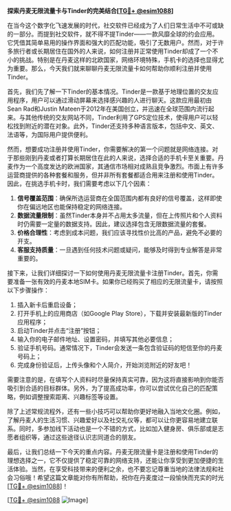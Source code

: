 **探索丹麦无限流量卡与Tinder的完美结合[[TG💪+ @esim1088](https://t.me/s/esim1088)]**

在当今这个数字化飞速发展的时代，社交软件已经成为了人们日常生活中不可或缺的一部分。而提到社交软件，就不得不提Tinder——一款风靡全球的约会应用。它凭借其简单易用的操作界面和强大的匹配功能，吸引了无数用户。然而，对于许多旅行者或长期居住在国外的人来说，如何注册并正常使用Tinder却成了一个不小的挑战。特别是在丹麦这样的北欧国家，网络环境特殊，手机卡的选择也显得尤为重要。那么，今天我们就来聊聊丹麦无限流量卡如何帮助你顺利注册并使用Tinder。

首先，我们先了解一下Tinder的基本情况。Tinder是一款基于地理位置的交友应用程序，用户可以通过滑动屏幕来选择感兴趣的人进行聊天。这款应用最初由Sean Rad和Justin Mateen于2012年在美国创立，并迅速在全球范围内流行起来。与其他传统的交友网站不同，Tinder利用了GPS定位技术，使得用户可以轻松找到附近的潜在对象。此外，Tinder还支持多种语言版本，包括中文、英文、法语等，为国际用户提供便利。

然而，想要成功注册并使用Tinder，你需要解决的第一个问题就是网络连接。对于那些刚到丹麦或者打算长期居住在此的人来说，选择合适的手机卡至关重要。丹麦作为一个高度发达的欧洲国家，其通信市场相对成熟且竞争激烈。市面上有许多运营商提供的各种套餐和服务，但并非所有套餐都适合用来注册和使用Tinder。因此，在挑选手机卡时，我们需要考虑以下几个因素：

1. **信号覆盖范围**：确保所选运营商在全国范围内都有良好的信号覆盖，这样即使你在偏远地区也能保持稳定的网络连接。
2. **数据流量限制**：虽然Tinder本身并不占用太多流量，但在上传照片和个人资料时仍需要一定量的数据支持。因此，建议选择包含无限数据流量的套餐。
3. **价格合理性**：考虑到成本问题，我们应该寻找性价比高的产品，避免不必要的开支。
4. **客服支持质量**：一旦遇到任何技术问题或疑问，能够及时得到专业解答是非常重要的。

接下来，让我们详细探讨一下如何使用丹麦无限流量卡注册Tinder。首先，你需要准备一张有效的丹麦本地SIM卡。如果你已经购买了相应的无限流量卡，请按照以下步骤操作：

1. 插入新卡后重启设备；
2. 打开手机上的应用商店（如Google Play Store），下载并安装最新版的Tinder应用程序；
3. 启动Tinder并点击“注册”按钮；
4. 输入你的电子邮件地址、设置密码，并填写其他必要信息；
5. 验证手机号码。通常情况下，Tinder会发送一条包含验证码的短信至你的丹麦号码上；
6. 完成身份验证后，上传头像和个人简介，开始浏览附近的好友吧！

需要注意的是，在填写个人资料时尽量保持真实可靠，因为这将直接影响到你能否吸引到合适的目标群体。另外，为了提高成功率，你可以尝试优化自己的匹配策略，例如调整搜索距离、兴趣标签等设置。

除了上述常规流程外，还有一些小技巧可以帮助你更好地融入当地文化圈。例如，了解丹麦人的生活习惯、兴趣爱好以及社交礼仪等，都可以让你更容易地建立联系。同时，多参加线下活动也是一个不错的方式，比如加入健身房、俱乐部或是志愿者组织等，通过这些途径认识志同道合的朋友。

最后，让我们总结一下今天的重点内容。丹麦无限流量卡是注册和使用Tinder的理想选择之一，它不仅提供了稳定可靠的网络支持，还能让你享受到更加便捷的生活体验。当然，在享受科技带来的便利之余，也不要忘记尊重当地的法律法规和社会习俗哦！希望这篇文章能对你有所帮助，祝你在丹麦度过一段愉快而充实的时光[[TG💪+ @esim1088](https://t.me/s/esim1088)]！

[[TG💪+ @esim1088](https://t.me/s/esim1088) ![Image](https://i.postimg.cc/4NQfJmqS/Snipaste-2025-05-13-00-14-12.png)]